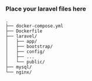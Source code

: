 ### Place your laravel files here

```
.
├── docker-compose.yml
├── Dockerfile
├── laravel/
│   ├── app/
│   ├── bootstrap/
│   ├── config/
│   ├── ...
│   └── public/
├── mysql/
└── nginx/
```

